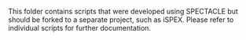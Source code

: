 This folder contains scripts that were developed using SPECTACLE but should be forked to a separate project, such as iSPEX. Please refer to individual scripts for further documentation.
